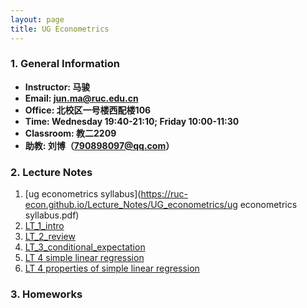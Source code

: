 ```yaml
---
layout: page
title: UG Econometrics
---
```


### 1. General Information
* **Instructor: 马骏**
* **Email: jun.ma@ruc.edu.cn**
* **Office: 北校区一号楼西配楼106**
* **Time: Wednesday 19:40-21:10; Friday 10:00-11:30**
* **Classroom: 教二2209**
* **助教: 刘博（790898097@qq.com）**


### 2. Lecture Notes
1. [ug econometrics syllabus](https://ruc-econ.github.io/Lecture_Notes/UG_econometrics/ug econometrics syllabus.pdf)
2. [LT_1_intro](https://ruc-econ.github.io/Lecture_Notes/UG_econometrics/LT_1_intro.pdf)
3. [LT_2_review](https://ruc-econ.github.io/Lecture_Notes/UG_econometrics/LT_02_review(1).pdf)
4. [LT_3_conditional_expectation](https://ruc-econ.github.io/Lecture_Notes/UG_econometrics/LT_3_Conditional_Expectation(1).pdf)
5. [LT 4 simple linear regression](https://ruc-econ.github.io/Lecture_Notes/UG_econometrics/LT_04_simple.pdf)
6. [LT 4 properties of simple linear regression](https://ruc-econ.github.io/Lecture_Notes/UG_econometrics/LT_05_simple_properties.pdf)



### 3. Homeworks
